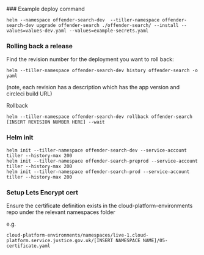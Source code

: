 
### Example deploy command
```
helm --namespace offender-search-dev  --tiller-namespace offender-search-dev upgrade offender-search ./offender-search/ --install --values=values-dev.yaml --values=example-secrets.yaml
```

### Rolling back a release
Find the revision number for the deployment you want to roll back:
```
helm --tiller-namespace offender-search-dev history offender-search -o yaml
```
(note, each revision has a description which has the app version and circleci build URL)

Rollback
```
helm --tiller-namespace offender-search-dev rollback offender-search [INSERT REVISION NUMBER HERE] --wait
```

### Helm init

```
helm init --tiller-namespace offender-search-dev --service-account tiller --history-max 200
helm init --tiller-namespace offender-search-preprod --service-account tiller --history-max 200
helm init --tiller-namespace offender-search-prod --service-account tiller --history-max 200
```

### Setup Lets Encrypt cert

Ensure the certificate definition exists in the cloud-platform-environments repo under the relevant namespaces folder

e.g.
```
cloud-platform-environments/namespaces/live-1.cloud-platform.service.justice.gov.uk/[INSERT NAMESPACE NAME]/05-certificate.yaml
```
